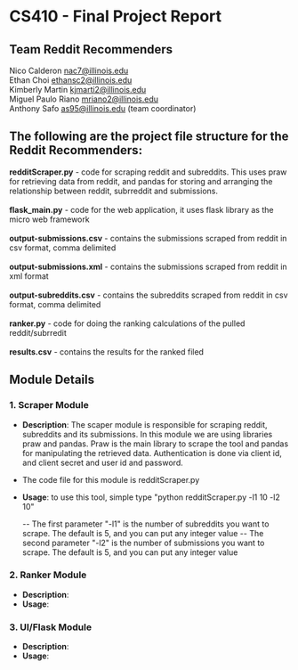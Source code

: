 # <b>CS410 - Final Project Report</b>

## <b>Team Reddit Recommenders</b>

Nico Calderon nac7@illinois.edu</br>
Ethan Choi ethansc2@illinois.edu</br>
Kimberly Martin kjmarti2@illinois.edu</br>
Miguel Paulo Riano mriano2@illinois.edu</br>
Anthony Safo as95@illinois.edu (team coordinator)

## The following are the project file structure for the Reddit Recommenders:

<b>redditScraper.py</b> - code for scraping reddit and subreddits. This uses praw for retrieving data from reddit, and pandas for storing and arranging the relationship between reddit, subrreddit and submissions.</br></br>
<b>flask_main.py</b> - code for the web application, it uses flask library as the micro web framework</br></br>
<b>output-submissions.csv</b> - contains the submissions scraped from reddit in csv format, comma delimited</br></br>
<b>output-submissions.xml</b> - contains the submissions scraped from reddit in xml format</br></br>
<b>output-subreddits.csv</b> - contains the subreddits scraped from reddit in csv format, comma delimited</br></br>
<b>ranker.py</b> - code for doing the ranking calculations of the pulled reddit/subrredit</br></br>
<b>results.csv</b> - contains the results for the ranked filed</br>

## Module Details

### 1. Scraper Module</br>

- <b>Description</b>: The scaper module is responsible for scraping reddit, subreddits and its submissions. In this module we are using libraries praw and pandas. Praw is the main library to scrape the tool and pandas for manipulating the retrieved data. Authentication is done via client id, and client secret and user id and password.</br>

- The code file for this module is redditScraper.py

- <b>Usage</b>: to use this tool, simple type "python redditScraper.py -l1 10 -l2 10"

  -- The first parameter "-l1" is the number of subreddits you want to scrape. The default is 5, and you can put any integer value
  -- The second parameter "-l2" is the number of submissions you want to scrape. The default is 5, and you can put any integer value

### 2. Ranker Module</br>

- <b>Description</b>: 
- <b>Usage</b>: 

### 3. UI/Flask Module</br>

- <b>Description</b>: 
- <b>Usage</b>:
